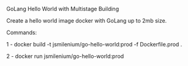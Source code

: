 GoLang Hello World with Multistage Building

Create a hello world image docker with GoLang up to 2mb size.

Commands:

1 - docker build -t jsmilenium/go-hello-world:prod -f Dockerfile.prod .

2 - docker run jsmilenium/go-hello-world:prod
